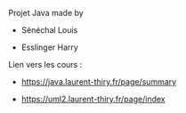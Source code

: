 Projet Java made by 

- Sénéchal Louis 

- Esslinger Harry 


Lien vers les cours :

- https://java.laurent-thiry.fr/page/summary

- https://uml2.laurent-thiry.fr/page/index

